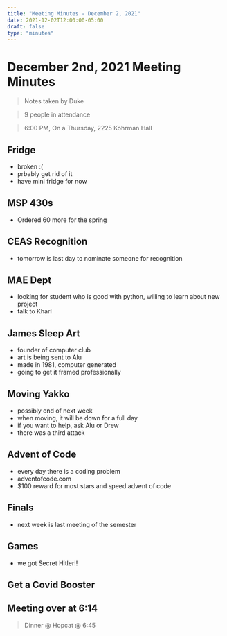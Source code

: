```yaml
---
title: "Meeting Minutes - December 2, 2021"
date: 2021-12-02T12:00:00-05:00
draft: false
type: "minutes"
---
```


# December 2nd, 2021 Meeting Minutes
> Notes taken by Duke

> 9 people in attendance

> 6:00 PM, On a Thursday, 2225 Kohrman Hall

## Fridge
- broken :(
- prbably get rid of it
- have mini fridge for now 

## MSP 430s
- Ordered 60 more for the spring

## CEAS Recognition
- tomorrow is last day to nominate someone for recognition

## MAE Dept
- looking for student who is good with python, willing to learn about new project
- talk to Kharl

## James Sleep Art
- founder of computer club
- art is being sent to Alu
- made in 1981, computer generated
- going to get it framed professionally

## Moving Yakko
- possibly end of next week
- when moving, it will be down for a full day
- if you want to help, ask Alu or Drew
- there was a third attack

## Advent of Code
- every day there is a coding problem
- adventofcode.com
- $100 reward for most stars and speed advent of code

## Finals
- next week is last meeting of the semester

## Games
- we got Secret Hitler!!

## Get a Covid Booster

## Meeting over at 6:14
> Dinner @ Hopcat @ 6:45
